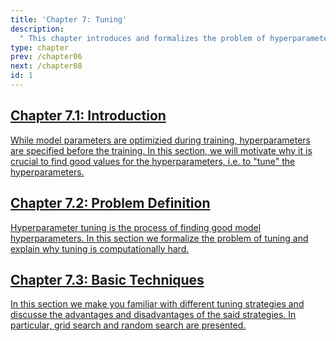 ```yaml
---
title: 'Chapter 7: Tuning'
description:
  " This chapter introduces and formalizes the problem of hyperparameter tuning."
type: chapter
prev: /chapter06
next: /chapter08
id: 1
---
```



<section class="c72e2d57">
  <h2 class="_5e0ebe7a">
  <a class="_46224d00 _7e2d93b5" href="/chapter07-01-tuning-introduction">Chapter 7.1: Introduction</a>

  </h2>
  <p class="de526628">
  <a class="_46224d00 _7e2d93b5" href="/chapter07-01-tuning-introduction"> While model parameters are optimizied during training, hyperparameters are specified before the training. In this section, we will motivate why it is crucial to find good values for the hyperparameters, i.e. to "tune" the hyperparameters.</a>
  </p>
</section>





<section class="c72e2d57">
  <h2 class="_5e0ebe7a">
  <a class="_46224d00 _7e2d93b5" href="/chapter07-02-tuning-problemdefinition">Chapter 7.2: Problem Definition</a>

  </h2>
  <p class="de526628">
  <a class="_46224d00 _7e2d93b5" href="/chapter07-02-tuning-problemdefinition"> Hyperparameter tuning is the process of finding good model hyperparameters. In this section we formalize the problem of tuning and explain why tuning is computationally hard.</a>
  </p>
</section>





<section class="c72e2d57">
  <h2 class="_5e0ebe7a">
  <a class="_46224d00 _7e2d93b5" href="/chapter07-03-tuning-basictechniques">Chapter 7.3: Basic Techniques</a>

  </h2>
  <p class="de526628">
  <a class="_46224d00 _7e2d93b5" href="/chapter07-03-tuning-basictechniques"> In this section we make you familiar with different tuning strategies and discusse the advantages and disadvantages of the said strategies. In particular, grid search and random search are presented.</a>
  </p>
</section>




